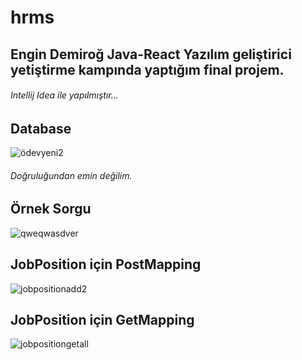 # hrms
## Engin Demiroğ Java-React Yazılım geliştirici yetiştirme kampında yaptığım final projem.
###### Intellij Idea ile yapılmıştır...

## Database
![ödevyeni2](https://user-images.githubusercontent.com/80010942/117708234-38dd1f80-b1d8-11eb-8561-7ba062cbe881.JPG)
###### Doğruluğundan emin değilim.

## Örnek Sorgu

![qweqwasdver](https://user-images.githubusercontent.com/80010942/118002785-a1e7a300-b350-11eb-84a8-9cdd4aeb3280.jpg)

## JobPosition için PostMapping

![jobpositionadd2](https://user-images.githubusercontent.com/80010942/117710019-4b585880-b1da-11eb-9115-6e784ab2aebb.JPG)

## JobPosition için GetMapping

![jobpositiongetall](https://user-images.githubusercontent.com/80010942/117710195-8490c880-b1da-11eb-8871-12432afe556c.JPG)

